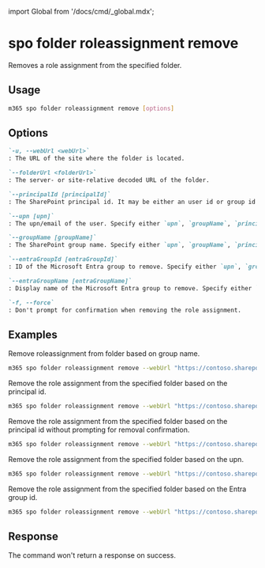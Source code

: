 <!-- DISCLAIMER: All secrets, passwords, and sensitive values in this document are examples only and not real credentials. -->
import Global from '/docs/cmd/_global.mdx';

# spo folder roleassignment remove

Removes a role assignment from the specified folder.

## Usage

```sh
m365 spo folder roleassignment remove [options]
```

## Options

```md definition-list
`-u, --webUrl <webUrl>`
: The URL of the site where the folder is located.

`--folderUrl <folderUrl>`
: The server- or site-relative decoded URL of the folder.

`--principalId [principalId]`
: The SharePoint principal id. It may be either an user id or group id for which the role assignment will be removed. Specify either `upn`, `groupName`, `principalId`, `entraGroupId` or `entraGroupName` but not multiple.

`--upn [upn]`
: The upn/email of the user. Specify either `upn`, `groupName`, `principalId`, `entraGroupId` or `entraGroupName` but not multiple.

`--groupName [groupName]`
: The SharePoint group name. Specify either `upn`, `groupName`, `principalId`, `entraGroupId` or `entraGroupName` but not multiple.

`--entraGroupId [entraGroupId]`
: ID of the Microsoft Entra group to remove. Specify either `upn`, `groupName`, `principalId`, `entraGroupId` or `entraGroupName` but not multiple.

`--entraGroupName [entraGroupName]`
: Display name of the Microsoft Entra group to remove. Specify either `upn`, `groupName`, `principalId`, `entraGroupId` or `entraGroupName` but not multiple.

`-f, --force`
: Don't prompt for confirmation when removing the role assignment.
```

<Global />

## Examples

Remove roleassignment from folder based on group name.

```sh
m365 spo folder roleassignment remove --webUrl "https://contoso.sharepoint.com/sites/contoso-sales" --folderUrl  "/Shared Documents/FolderPermission" --groupName "saleGroup"
```

Remove the role assignment from the specified folder based on the principal id.

```sh
m365 spo folder roleassignment remove --webUrl "https://contoso.sharepoint.com/sites/contoso-sales" --folderUrl "/Shared Documents/FolderPermission" --principalId 2
```

Remove the role assignment from the specified folder based on the principal id without prompting for removal confirmation.

```sh
m365 spo folder roleassignment remove --webUrl "https://contoso.sharepoint.com/sites/contoso-sales" --folderUrl "/Shared Documents/FolderPermission" --principalId 2 --force
```

Remove the role assignment from the specified folder based on the upn.

```sh
m365 spo folder roleassignment remove --webUrl "https://contoso.sharepoint.com/sites/contoso-sales" --folderUrl "/Shared Documents/FolderPermission" --upn "test@contoso.onmicrosoft.com"
```

Remove the role assignment from the specified folder based on the Entra group id.

```sh
m365 spo folder roleassignment remove --webUrl "https://contoso.sharepoint.com/sites/contoso-sales" --folderUrl "/Shared Documents/FolderPermission" --entraGroupId "27ae47f1-48f1-46f3-980b-d3c1470e398d"
```

## Response

The command won't return a response on success.
